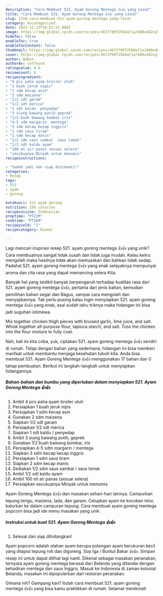 ```yaml
---
description: "Cara Membuat 521. Ayam Goreng Mentega 👍👍 yang Lezat"
title: "Cara Membuat 521. Ayam Goreng Mentega 👍👍 yang Lezat"
slug: 1310-cara-membuat-521-ayam-goreng-mentega-yang-lezat
category: Uncategorized
date: 2022-12-23T10:52:53.868Z
image: https://img-global.cpcdn.com/recipes/4672f09f25b0af1a/680x482cq70/521-ayam-goreng-mentega-foto-resep-utama.jpg
hideToc: false
enableToc: true
enableTocContent: false
thumbnail: https://img-global.cpcdn.com/recipes/4672f09f25b0af1a/680x482cq70/521-ayam-goreng-mentega-foto-resep-utama.jpg
cover: https://img-global.cpcdn.com/recipes/4672f09f25b0af1a/680x482cq70/521-ayam-goreng-mentega-foto-resep-utama.jpg
author: Admin
authorAv: notfound
ratingvalue: 4.6
reviewcount: 6
recipeingredient:
- "4 pcs paha ayam broiler utuh"
- "1 buah jeruk nipis"
- "1 sdm kecap asin"
- "2 sdm maizena"
- "1/2 sdt garam"
- "1/2 sdt merica"
- "1 sdt kaldu  penyedap"
- "3 siung bawang putih geprek"
- "1/2 buah bawang bombai iris"
- "4-5 sdm margarin  mentega"
- "3 sdm kecap kecap inggris"
- "1 sdm saus tiram"
- "2 sdm kecap manis"
- "1/2 sdm saus sambal  saus tomat"
- "1/2 sdt kaldu ayam"
- "100 ml air panas sesuai selera"
- "secukupnya Minyak untuk menumis"
recipeinstructions:

- "Sudah jadi dan siap dinikmati!"
categories:
- Resep
tags:
- 521
- ayam
- goreng

katakunci: 521 ayam goreng 
nutrition: 256 calories
recipecuisine: Indonesian
preptime: "PT22M"
cooktime: "PT36M"
recipeyield: "1"
recipecategory: Dinner

---
```





Lagi mencari inspirasi resep 521. ayam goreng mentega 👍👍 yang unik? Cara membuatnya sangat tidak susah dan tidak juga mudah. Kalau keliru mengolah maka hasilnya tidak akan memuaskan dan bahkan tidak sedap. Padahal 521. ayam goreng mentega 👍👍 yang enak selayaknya mempunyai aroma dan cita rasa yang dapat memancing selera Kita.





Banyak hal yang sedikit banyak berpengaruh terhadap kualitas rasa dari 521. ayam goreng mentega 👍👍, pertama dari jenis bahan, kemudian pemilihan bahan segar dan Bagus, sampai cara mengolah dan menyajikannya. Tak perlu pusing kalau ingin menyiapkan 521. ayam goreng mentega 👍👍 yang enak,      asal sudah tahu triknya maka hidangan ini bisa jadi suguhan istimewa.














Mix together chicken thigh pieces with bruised garlic, lime juice, and salt. Whisk together all-purpose flour, tapioca starch, and salt. Toss the chicken into the flour mixture to fully coat.






Nah, kali ini kita coba, yuk, ciptakan 521. ayam goreng mentega 👍👍 sendiri di rumah. Tetap dengan bahan yang sederhana, hidangan ini bisa memberi manfaat untuk membantu menjaga kesehatan tubuh kita. Anda bisa membuat 521. Ayam Goreng Mentega 👍👍 menggunakan 17 bahan dan 0 tahap pembuatan. Berikut ini langkah-langkah untuk menyiapkan hidangannya.

<!--inarticleads1-->

##### Bahan-bahan dan bumbu yang diperlukan dalam menyiapkan 521. Ayam Goreng Mentega 👍👍:

1. Ambil 4 pcs paha ayam broiler utuh
1. Persiapkan 1 buah jeruk nipis
1. Persiapkan 1 sdm kecap asin
1. Gunakan 2 sdm maizena
1. Siapkan 1/2 sdt garam
1. Persiapkan 1/2 sdt merica
1. Siapkan 1 sdt kaldu / penyedap
1. Ambil 3 siung bawang putih, geprek
1. Gunakan 1/2 buah bawang bombai, iris
1. Persiapkan 4-5 sdm margarin / mentega
1. Siapkan 3 sdm kecap kecap inggris
1. Persiapkan 1 sdm saus tiram
1. Siapkan 2 sdm kecap manis
1. Sediakan 1/2 sdm saus sambal / saus tomat
1. Ambil 1/2 sdt kaldu ayam
1. Ambil 100 ml air panas (sesuai selera)
1. Persiapkan secukupnya Minyak untuk menumis


Ayam Goreng Mentega 👍👍 dan masakan sehari-hari lainnya. Campurkan tepung terigu, maizena, lada, dan garam. Celupkan ayam ke kocokan telur, balurkan ke dalam campuran tepung. Cara membuat ayam goreng mentega popcorn bisa jadi ide menu masakan yang unik. 

<!--inarticleads2-->

##### Instruksi untuk buat 521. Ayam Goreng Mentega 👍👍:


1. Selesai dan siap dihidangkan!

Ayam popcorn adalah olahan ayam berupa potongan ayam berukuran kecil yang dilapisi tepung roti dan digoreng. Sop Iga / Buntut Bakar 👍👍. Simpan resep ini untuk dapat dilihat lagi nanti. Dikenal sebagai masakan peranakan, ternyata ayam goreng mentega berasal dari Belanda yang ditandai dengan kehadiran mentega dan saus Inggris. Masuk ke Indonesia di zaman kolonial Belanda, masakan ini dipopulerkan dari restoran peranakan. 

Gimana nih? Gampang kan? Itulah cara membuat 521. ayam goreng mentega 👍👍 yang bisa kamu praktikkan di rumah. Selamat menikmati
